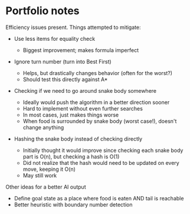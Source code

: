 # Portfolio notes

Efficiency issues present. Things attempted to mitigate:

- Use less items for equality check
    - Biggest improvement; makes formula imperfect

- Ignore turn number (turn into Best First)
    - Helps, but drastically changes behavior (often for the worst?)
    - Should test this directly against A\*

- Checking if we need to go around snake body somewhere
    - Ideally would push the algorithm in a better direction sooner
    - Hard to implement without even further searches
    - In most cases, just makes things worse
    - When food is surrounded by snake body (worst case!), doesn't change anything

- Hashing the snake body instead of checking directly
    - Initially thought it would improve since checking each snake body part is O(n), but checking a hash is O(1)
    - Did not realize that the hash would need to be updated on every move, keeping it O(n)
    - May still work

Other ideas for a better AI output

- Define goal state as a place where food is eaten AND tail is reachable
- Better heuristic with boundary number detection

